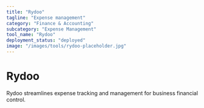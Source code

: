 ```yaml
---
title: "Rydoo"
tagline: "Expense management"
category: "Finance & Accounting"
subcategory: "Expense Management"
tool_name: "Rydoo"
deployment_status: "deployed"
image: "/images/tools/rydoo-placeholder.jpg"
---
```


# Rydoo

Rydoo streamlines expense tracking and management for business financial control.
